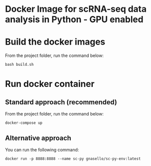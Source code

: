 # Docker Image for scRNA-seq data analysis in Python - GPU enabled

# Build the docker images

From the project folder, run the command below:

```bash build.sh```

# Run docker container

## Standard approach (recommended)

From the project folder, run the command below:

```docker-compose up```

## Alternative approach

You can run the following command:

```docker run -p 8888:8888 --name sc-py gnasello/sc-py-env:latest```